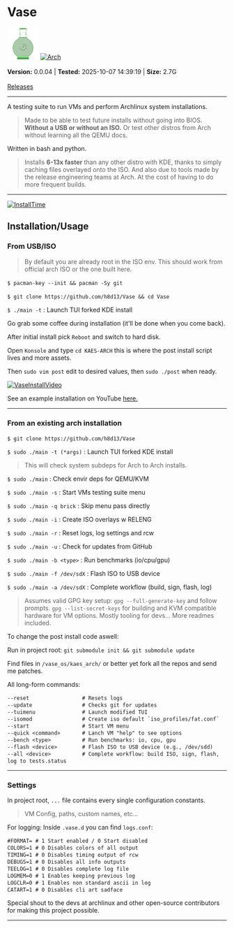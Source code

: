 # Vase

<div>
    <img src="./vase.svg" alt="VaseLogo" width="72">
    <a href="https://github.com/h8d13/Vase/releases">
        <img src="https://img.shields.io/badge/Arch_Linux-v6.16.10-darkgreen" alt="Arch">
    </a>
    <br><br>
    <strong>Version:</strong> 0.0.04 | <strong>Tested:</strong> 2025-10-07 14:39:19 | <strong>Size:</strong> 2.7G
    <br><br>
    <a href="https://github.com/h8d13/Vase/releases">Releases</a>
</div>

---

A testing suite to run VMs and perform Archlinux system installations. 

> Made to be able to test future installs without going into BIOS. **Without a USB or without an ISO.**
> Or test other distros from Arch without learning all the QEMU docs.

Written in bash and python. 

> Installs **6-13x faster** than any other distro with KDE, thanks to simply caching files overlayed onto the ISO. 
> And also due to tools made by the release engineering teams at Arch. At the cost of having to do more frequent builds.

---

<a href="https://github.com/h8d13/Vase/releases">
    <img src="https://img.shields.io/badge/Install_Time-00:02:35-blue" alt="InstallTime">
</a>

## Installation/Usage

### From USB/ISO

> By default you are already root in the ISO env. 
> This should work from official arch ISO or the one built here.

`$ pacman-key --init && pacman -Sy git`

`$ git clone https://github.com/h8d13/Vase && cd Vase`

`$ ./main -t` : Launch TUI forked KDE install

Go grab some coffee during installation (it'll be done when you come back).

After initial install pick `Reboot` and switch to hard disk.

Open `Konsole` and type `cd KAES-ARCH` this is where the post install script lives and more assets.

Then `sudo vim post` edit to desired values, then `sudo ./post` when ready.

[![VaseInstallVideo](http://img.youtube.com/vi/j7YnkxY1mVo/0.jpg)](http://www.youtube.com/watch?v=j7YnkxY1mVo "Vase Installation Demo")

See an example installation on YouTube [here.](https://www.youtube.com/watch?v=j7YnkxY1mVo)

---

### From an existing arch installation

`$ git clone https://github.com/h8d13/Vase`

`$ sudo ./main -t (*args)` : Launch TUI forked KDE install
> This will check system subdeps for Arch to Arch installs.

`$ sudo ./main`    : Check envir deps for QEMU/KVM

`$ sudo ./main -s` : Start VMs testing suite menu

`$ sudo ./main -q brick` : Skip menu pass directly

`$ sudo ./main -i` : Create ISO overlays w RELENG

`$ sudo ./main -r` : Reset logs, log settings and rcw

`$ sudo ./main -u` : Check for updates from GitHub

`$ sudo ./main -b <type>` : Run benchmarks (io/cpu/gpu)

`$ sudo ./main -f /dev/sdX` : Flash ISO to USB device

`$ sudo ./main -a /dev/sdX` : Complete workflow (build, sign, flash, log) 

> Assumes valid GPG key setup: `gpg --full-generate-key` and follow prompts. `gpg --list-secret-keys` for building and KVM compatible hardware for VM options.
> Mostly tooling for devs... More readmes included. 

To change the post install code aswell:

Run in project root: `git submodule init && git submodule update` 

Find files in `/vase_os/kaes_arch/` or better yet fork all the repos and send me patches.

All long-form commands:

```
--reset                 # Resets logs
--update                # Checks git for updates
--tuimenu               # Launch modified TUI
--isomod                # Create iso default `iso_profiles/fat.conf`
--start                 # Start VM menu
--quick <command>       # Lanch VM "help" to see options
--bench <type>          # Run benchmarks: io, cpu, gpu
--flash <device>        # Flash ISO to USB device (e.g., /dev/sdd)
--all <device>          # Complete workflow: build ISO, sign, flash, log to tests.status
```

---

### Settings

In project root, `...` file contains every single configuration constants.
> VM Config, paths, custom names, etc...

For logging: Inside `.vase.d` you can find `logs.conf`:
```
#FORMAT= # 1 Start enabled / 0 Start disabled
COLORS=1 # 0 Disables colors of all output
TIMING=1 # 0 Disables timing output of rcw
DEBUGS=1 # 0 Disables all info outputs
TEELOG=1 # 0 Disables complete log file
LOGMEM=0 # 1 Enables keeping previous log
LOGCLR=0 # 1 Enables non standard ascii in log
CATART=1 # 0 Disables cli art sadface
```

Special shout to the devs at archlinux and other open-source contributors for making this project possible. 

---
